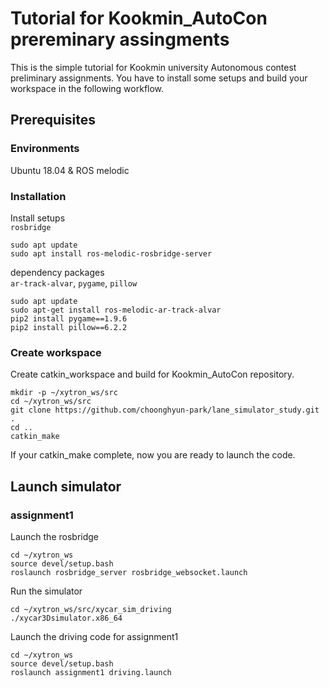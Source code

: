 # Tutorial for Kookmin_AutoCon prereminary assingments
This is the simple tutorial for Kookmin university Autonomous contest preliminary assignments. You have to install some setups and build your workspace in the following workflow.

## Prerequisites
### Environments
Ubuntu 18.04 & ROS melodic

### Installation
Install setups\
`rosbridge`
```Terminal
sudo apt update
sudo apt install ros-melodic-rosbridge-server
```
dependency packages\
`ar-track-alvar`, `pygame`, `pillow`
```terminal
sudo apt update
sudo apt-get install ros-melodic-ar-track-alvar
pip2 install pygame==1.9.6
pip2 install pillow==6.2.2
```

### Create workspace
Create catkin_workspace and build for Kookmin_AutoCon repository.
```Terminal
mkdir -p ~/xytron_ws/src
cd ~/xytron_ws/src
git clone https://github.com/choonghyun-park/lane_simulator_study.git .
cd ..
catkin_make
```
If your catkin_make complete, now you are ready to launch the code.

## Launch simulator
### assignment1
Launch the rosbridge
```terminal
cd ~/xytron_ws
source devel/setup.bash
roslaunch rosbridge_server rosbridge_websocket.launch
```
Run the simulator
```terminal
cd ~/xytron_ws/src/xycar_sim_driving
./xycar3Dsimulator.x86_64
```
Launch the driving code for assignment1
```terminal
cd ~/xytron_ws
source devel/setup.bash
roslaunch assignment1 driving.launch
```



